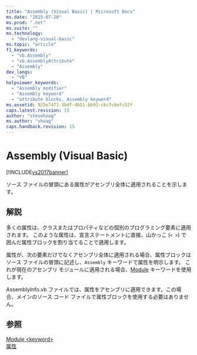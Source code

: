 ```yaml
---
title: "Assembly (Visual Basic) | Microsoft Docs"
ms.date: "2015-07-20"
ms.prod: ".net"
ms.suite: ""
ms.technology: 
  - "devlang-visual-basic"
ms.topic: "article"
f1_keywords: 
  - "vb.Assembly"
  - "vb.AssemblyAttribute"
  - "Assembly"
dev_langs: 
  - "VB"
helpviewer_keywords: 
  - "Assembly modifier"
  - "Assembly keyword"
  - "attribute blocks, Assembly keyword"
ms.assetid: 925e7471-3bdf-4b51-bb93-cbcfc6efc52f
caps.latest.revision: 15
author: "stevehoag"
ms.author: "shoag"
caps.handback.revision: 15
---
```

# Assembly (Visual Basic)
[!INCLUDE[vs2017banner](../../../visual-basic/developing-apps/includes/vs2017banner.md)]

ソース ファイルの冒頭にある属性がアセンブリ全体に適用されることを示します。  
  
## 解説  
 多くの属性は、クラスまたはプロパティなどの個別のプログラミング要素に適用されます。  このような属性は、宣言ステートメントに直接、山かっこ \(`< >`\) で囲んだ属性ブロックを割り当てることで適用します。  
  
 属性が、次の要素だけでなくアセンブリ全体に適用される場合、属性ブロックはソース ファイルの冒頭に記述し、`Assembly` キーワードで属性を明示します。  これが現在のアセンブリ モジュールに適用される場合、[Module](../../../visual-basic/language-reference/modifiers/module-keyword.md) キーワードを使用します。  
  
 AssemblyInfo.vb ファイルでは、属性をアセンブリに適用できます。この場合、メインのソース コード ファイルで属性ブロックを使用する必要はありません。  
  
## 参照  
 [Module \<keyword\>](../../../visual-basic/language-reference/modifiers/module-keyword.md)   
 [属性](../Topic/Attributes%20\(C%23%20and%20Visual%20Basic\).md)